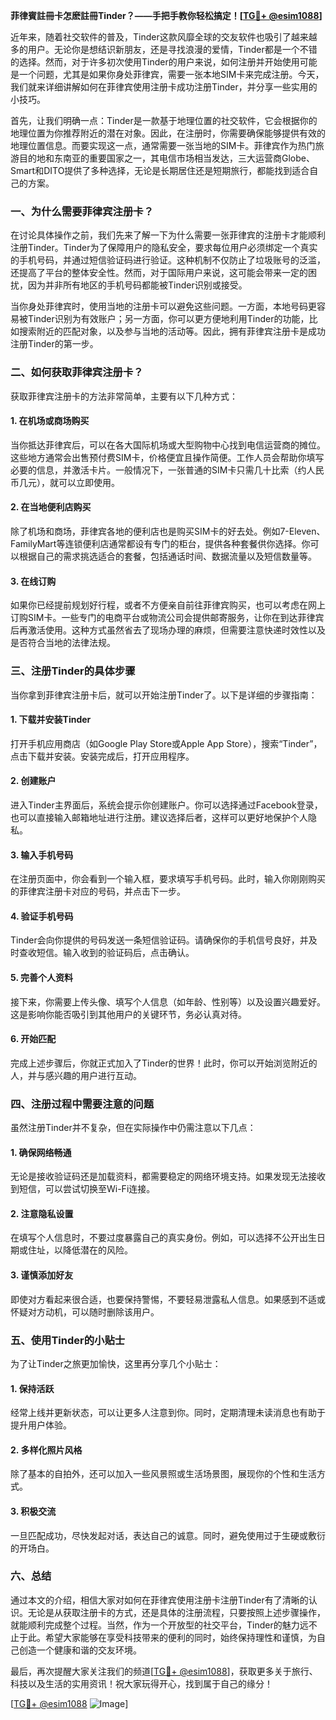 **菲律賓註冊卡怎麽註冊Tinder？——手把手教你轻松搞定！[[TG💪+ @esim1088](https://t.me/s/esim1088)]**

近年来，随着社交软件的普及，Tinder这款风靡全球的交友软件也吸引了越来越多的用户。无论你是想结识新朋友，还是寻找浪漫的爱情，Tinder都是一个不错的选择。然而，对于许多初次使用Tinder的用户来说，如何注册并开始使用可能是一个问题，尤其是如果你身处菲律宾，需要一张本地SIM卡来完成注册。今天，我们就来详细讲解如何在菲律宾使用注册卡成功注册Tinder，并分享一些实用的小技巧。

首先，让我们明确一点：Tinder是一款基于地理位置的社交软件，它会根据你的地理位置为你推荐附近的潜在对象。因此，在注册时，你需要确保能够提供有效的地理位置信息。而要实现这一点，通常需要一张当地的SIM卡。菲律宾作为热门旅游目的地和东南亚的重要国家之一，其电信市场相当发达，三大运营商Globe、Smart和DITO提供了多种选择，无论是长期居住还是短期旅行，都能找到适合自己的方案。

### **一、为什么需要菲律宾注册卡？**

在讨论具体操作之前，我们先来了解一下为什么需要一张菲律宾的注册卡才能顺利注册Tinder。Tinder为了保障用户的隐私安全，要求每位用户必须绑定一个真实的手机号码，并通过短信验证码进行验证。这种机制不仅防止了垃圾账号的泛滥，还提高了平台的整体安全性。然而，对于国际用户来说，这可能会带来一定的困扰，因为并非所有地区的手机号码都能被Tinder识别或接受。

当你身处菲律宾时，使用当地的注册卡可以避免这些问题。一方面，本地号码更容易被Tinder识别为有效账户；另一方面，你可以更方便地利用Tinder的功能，比如搜索附近的匹配对象，以及参与当地的活动等。因此，拥有菲律宾注册卡是成功注册Tinder的第一步。

### **二、如何获取菲律宾注册卡？**

获取菲律宾注册卡的方法非常简单，主要有以下几种方式：

#### **1. 在机场或商场购买**
当你抵达菲律宾后，可以在各大国际机场或大型购物中心找到电信运营商的摊位。这些地方通常会出售预付费SIM卡，价格便宜且操作简便。工作人员会帮助你填写必要的信息，并激活卡片。一般情况下，一张普通的SIM卡只需几十比索（约人民币几元），就可以立即使用。

#### **2. 在当地便利店购买**
除了机场和商场，菲律宾各地的便利店也是购买SIM卡的好去处。例如7-Eleven、FamilyMart等连锁便利店通常都设有专门的柜台，提供各种套餐供你选择。你可以根据自己的需求挑选适合的套餐，包括通话时间、数据流量以及短信数量等。

#### **3. 在线订购**
如果你已经提前规划好行程，或者不方便亲自前往菲律宾购买，也可以考虑在网上订购SIM卡。一些专门的电商平台或物流公司会提供邮寄服务，让你在到达菲律宾后再激活使用。这种方式虽然省去了现场办理的麻烦，但需要注意快递时效性以及是否符合当地的法律法规。

### **三、注册Tinder的具体步骤**

当你拿到菲律宾注册卡后，就可以开始注册Tinder了。以下是详细的步骤指南：

#### **1. 下载并安装Tinder**
打开手机应用商店（如Google Play Store或Apple App Store），搜索“Tinder”，点击下载并安装。安装完成后，打开应用程序。

#### **2. 创建账户**
进入Tinder主界面后，系统会提示你创建账户。你可以选择通过Facebook登录，也可以直接输入邮箱地址进行注册。建议选择后者，这样可以更好地保护个人隐私。

#### **3. 输入手机号码**
在注册页面中，你会看到一个输入框，要求填写手机号码。此时，输入你刚刚购买的菲律宾注册卡对应的号码，并点击下一步。

#### **4. 验证手机号码**
Tinder会向你提供的号码发送一条短信验证码。请确保你的手机信号良好，并及时查收短信。输入收到的验证码后，点击确认。

#### **5. 完善个人资料**
接下来，你需要上传头像、填写个人信息（如年龄、性别等）以及设置兴趣爱好。这是影响你能否吸引到其他用户的关键环节，务必认真对待。

#### **6. 开始匹配**
完成上述步骤后，你就正式加入了Tinder的世界！此时，你可以开始浏览附近的人，并与感兴趣的用户进行互动。

### **四、注册过程中需要注意的问题**

虽然注册Tinder并不复杂，但在实际操作中仍需注意以下几点：

#### **1. 确保网络畅通**
无论是接收验证码还是加载资料，都需要稳定的网络环境支持。如果发现无法接收到短信，可以尝试切换至Wi-Fi连接。

#### **2. 注意隐私设置**
在填写个人信息时，不要过度暴露自己的真实身份。例如，可以选择不公开出生日期或住址，以降低潜在的风险。

#### **3. 谨慎添加好友**
即使对方看起来很合适，也要保持警惕，不要轻易泄露私人信息。如果感到不适或怀疑对方动机，可以随时删除该用户。

### **五、使用Tinder的小贴士**

为了让Tinder之旅更加愉快，这里再分享几个小贴士：

#### **1. 保持活跃**
经常上线并更新状态，可以让更多人注意到你。同时，定期清理未读消息也有助于提升用户体验。

#### **2. 多样化照片风格**
除了基本的自拍外，还可以加入一些风景照或生活场景图，展现你的个性和生活方式。

#### **3. 积极交流**
一旦匹配成功，尽快发起对话，表达自己的诚意。同时，避免使用过于生硬或敷衍的开场白。

### **六、总结**

通过本文的介绍，相信大家对如何在菲律宾使用注册卡注册Tinder有了清晰的认识。无论是从获取注册卡的方式，还是具体的注册流程，只要按照上述步骤操作，就能顺利完成整个过程。当然，作为一个开放型的社交平台，Tinder的魅力远不止于此。希望大家能够在享受科技带来的便利的同时，始终保持理性和谨慎，为自己创造一个健康和谐的交友环境。

最后，再次提醒大家关注我们的频道[[TG💪+ @esim1088](https://t.me/s/esim1088)]，获取更多关于旅行、科技以及生活的实用资讯！祝大家玩得开心，找到属于自己的缘分！

[[TG💪+ @esim1088](https://t.me/s/esim1088) ![Image](https://i.postimg.cc/4NQfJmqS/Snipaste-2025-05-13-00-14-12.png)]